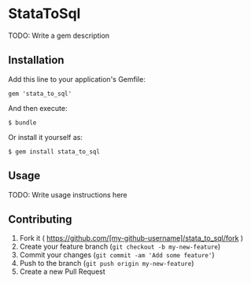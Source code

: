 # StataToSql

TODO: Write a gem description

## Installation

Add this line to your application's Gemfile:

    gem 'stata_to_sql'

And then execute:

    $ bundle

Or install it yourself as:

    $ gem install stata_to_sql

## Usage

TODO: Write usage instructions here

## Contributing

1. Fork it ( https://github.com/[my-github-username]/stata_to_sql/fork )
2. Create your feature branch (`git checkout -b my-new-feature`)
3. Commit your changes (`git commit -am 'Add some feature'`)
4. Push to the branch (`git push origin my-new-feature`)
5. Create a new Pull Request
